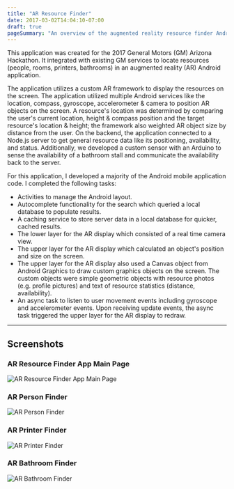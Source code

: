 ```yaml
---
title: "AR Resource Finder"
date: 2017-03-02T14:04:10-07:00
draft: true
pageSummary: "An overview of the augmented reality resource finder Android app that enabled GM employees to view resource (people, rooms, printers, bathrooms) through their phone camera. Developed for the 2017 General Motors Arizona Hackathon."
---
```


This application was created for the 2017 General Motors (GM) Arizona Hackathon. It integrated with existing GM services to locate resources (people, rooms, printers, bathrooms) in an augmented reality (AR) Android application.

The application utilizes a custom AR framework to display the resources on the screen. The application utilized multiple Android services like the location, compass, gyroscope, accelerometer & camera to position AR objects on the screen. A resource's location was determined by comparing the user's current location, height & compass position and the target resource's location & height; the framework also weighted AR object size by distance from the user. On the backend, the application connected to a Node.js server to get general resource data like its positioning, availability, and status. Additionally, we developed a custom sensor with an Arduino to sense the availability of a bathroom stall and communicate the availability back to the server.

For this application, I developed a majority of the Android mobile application code. I completed the following tasks:

* Activities to manage the Android layout.
* Autocomplete functionality for the search which queried a local database to populate results.
* A caching service to store server data in a local database for quicker, cached results.
* The lower layer for the AR display which consisted of a real time camera view.
* The upper layer for the AR display which calculated an object's position and size on the screen.
* The upper layer for the AR display also used a Canvas object from Android Graphics to draw custom graphics objects on the screen. The custom objects were simple geometric objects with resource photos (e.g. profile pictures) and text of resource statistics (distance, availability).
* An async task to listen to user movement events including gyroscope and accelerometer events. Upon receiving update events, the async task triggered the upper layer for the AR display to redraw.

---
## Screenshots

### AR Resource Finder App Main Page

![AR Resource Finder App Main Page](/static/img/ar-resource-finder/ar-finder-base-screenshot.jpg)

### AR Person Finder

![AR Person Finder](/static/img/ar-resource-finder/ar-finder-people-screenshot.jpg)

### AR Printer Finder

![AR Printer Finder](/static/img/ar-resource-finder/ar-finder-printer-screenshot.jpg)

### AR Bathroom Finder

![AR Bathroom Finder](/static/img/ar-resource-finder/ar-finder-bathroom-screenshot.jpg)
